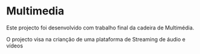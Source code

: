 # Multimedia

 Este projecto foi desenvolvido com trabalho final da cadeira de Multimédia. 

O projecto visa na crianção de uma plataforma de Streaming de áudio e vídeos
